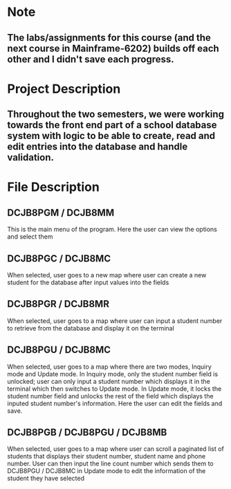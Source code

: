 # Note
## The labs/assignments for this course (and the next course in Mainframe-6202) builds off each other and I didn't save each progress.

# Project Description
## Throughout the two semesters, we were working towards the front end part of a school database system with logic to be able to create, read and edit entries into the database and handle validation.

# File Description
## DCJB8PGM / DCJB8MM
This is the main menu of the program. Here the user can view the options and select them

## DCJB8PGC / DCJB8MC
When selected, user goes to a new map where user can create a new student for the database after input values into the fields

## DCJB8PGR / DCJB8MR
When selected, user goes to a map where user can input a student number to retrieve from the database and display it on the terminal

## DCJB8PGU / DCJB8MC
When selected, user goes to a map where there are two modes, Inquiry mode and Update mode. 
In Inquiry mode, only the student number field is unlocked; user can only input a student number which displays it in the terminal which then switches to Update mode. 
In Update mode, it locks the student number field and unlocks the rest of the field which displays the inputed student number's information. Here the user can edit the fields and save.

## DCJB8PGB / DCJB8PGU / DCJB8MB
When selected, user goes to a map where user can scroll a paginated list of students that displays their student number, student name and phone number. User can then input the line count number which sends them to DCJB8PGU / DCJB8MC in Update mode to edit the information of the student they have selected
